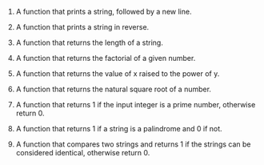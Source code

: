 1. A function that prints a string, followed by a new line.                                                                             

2. A function that prints a string in reverse.                                                                                          

3. A function that returns the length of a string.                                                                                      

4. A function that returns the factorial of a given number.                                                                             

5. A function that returns the value of x raised to the power of y.                                                                     

6. A function that returns the natural square root of a number.                                                                         

7. A function that returns 1 if the input integer is a prime number, otherwise return 0.                                                

8. A function that returns 1 if a string is a palindrome and 0 if not.                                                                  

9. A function that compares two strings and returns 1 if the strings can be considered identical, otherwise return 0.
